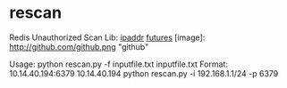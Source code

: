 # rescan
Redis Unauthorized Scan
Lib:
	[ipaddr](https://github.com/google/ipaddr-py)
	[futures](https://pypi.python.org/pypi/futures)
	[image]: http://github.com/github.png "github" 
	
Usage:
	python rescan.py -f  inputfile.txt 
	inputfile.txt Format:
		 10.14.40.194:6379
		 10.14.40.194
	python rescan.py -i  192.168.1.1/24 -p 6379

